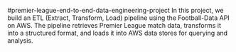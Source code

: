 #premier-league-end-to-end-data-engineering-project
In this project, we build an ETL (Extract, Transform, Load) pipeline using the Football-Data API on AWS. The pipeline retrieves Premier League match data, transforms it into a structured format, and loads it into AWS data stores for querying and analysis.
